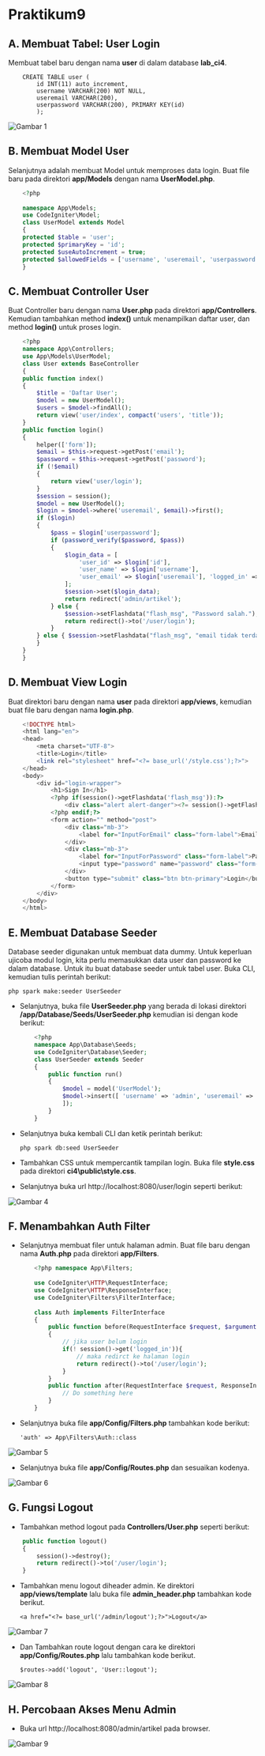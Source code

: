# Praktikum9

## A. Membuat Tabel: User Login

Membuat tabel baru dengan nama **user** di dalam database **lab_ci4**.

```mySQL
    CREATE TABLE user ( 
        id INT(11) auto_increment, 
        username VARCHAR(200) NOT NULL, 
        useremail VARCHAR(200), 
        userpassword VARCHAR(200), PRIMARY KEY(id) 
        );
```

![Gambar 1](ss/1.png)


## B. Membuat Model User

Selanjutnya adalah membuat Model untuk memproses data login. Buat file baru pada direktori **app/Models** dengan nama **UserModel.php**.

```php
    <?php 
    
    namespace App\Models; 
    use CodeIgniter\Model; 
    class UserModel extends Model
    {
    protected $table = 'user';
    protected $primaryKey = 'id';
    protected $useAutoIncrement = true;
    protected $allowedFields = ['username', 'useremail', 'userpassword'];
    }
```

## C. Membuat Controller User

Buat Controller baru dengan nama **User.php** pada direktori **app/Controllers**. Kemudian tambahkan
method **index()** untuk menampilkan daftar user, dan method **login()** untuk proses login.

```php
    <?php
    namespace App\Controllers;
    use App\Models\UserModel;
    class User extends BaseController
    {
    public function index()
    {
        $title = 'Daftar User';
        $model = new UserModel();
        $users = $model->findAll();
        return view('user/index', compact('users', 'title'));
    }
    public function login()
    {
        helper(['form']);
        $email = $this->request->getPost('email');
        $password = $this->request->getPost('password');
        if (!$email)
        {
            return view('user/login');
        }
        $session = session();
        $model = new UserModel();
        $login = $model->where('useremail', $email)->first();
        if ($login)
        {
            $pass = $login['userpassword'];
            if (password_verify($password, $pass))
            {
                $login_data = [
                    'user_id' => $login['id'],
                    'user_name' => $login['username'],
                    'user_email' => $login['useremail'], 'logged_in' => TRUE, 
                ]; 
                $session->set($login_data); 
                return redirect('admin/artikel'); 
            } else { 
                $session->setFlashdata("flash_msg", "Password salah."); 
                return redirect()->to('/user/login'); 
            } 
        } else { $session->setFlashdata("flash_msg", "email tidak terdaftar."); return redirect()->to('/user/login'); 
        } 
    } 
    }
```

## D. Membuat View Login

Buat direktori baru dengan nama **user** pada direktori **app/views**, kemudian buat file baru dengan nama **login.php**.

```php
    <!DOCTYPE html> 
    <html lang="en"> 
    <head> 
        <meta charset="UTF-8"> 
        <title>Login</title> 
        <link rel="stylesheet" href="<?= base_url('/style.css');?>"> 
    </head> 
    <body> 
        <div id="login-wrapper"> 
            <h1>Sign In</h1> 
            <?php if(session()->getFlashdata('flash_msg')):?> 
                <div class="alert alert-danger"><?= session()->getFlashdata('flash_msg') ?></div> 
            <?php endif;?> 
            <form action="" method="post"> 
                <div class="mb-3"> 
                    <label for="InputForEmail" class="form-label">Email address</label> <input type="email" name="email" class="form-control" id="InputForEmail" value="<?= set_value('email') ?>"> 
                </div> 
                <div class="mb-3"> 
                    <label for="InputForPassword" class="form-label">Password</label>
                    <input type="password" name="password" class="form-control" id="InputForPassword"> 
                </div> 
                <button type="submit" class="btn btn-primary">Login</button> 
            </form> 
        </div> 
    </body> 
    </html>
```

## E. Membuat Database Seeder

Database seeder digunakan untuk membuat data dummy. Untuk keperluan ujicoba modul login, kita perlu memasukkan data user dan password ke dalam database. Untuk itu buat database seeder untuk tabel user. Buka CLI, kemudian tulis perintah berikut:

`php spark make:seeder UserSeeder`


* Selanjutnya, buka file **UserSeeder.php** yang berada di lokasi direktori **/app/Database/Seeds/UserSeeder.php** kemudian isi dengan kode berikut:

    ```php
        <?php 
        namespace App\Database\Seeds; 
        use CodeIgniter\Database\Seeder; 
        class UserSeeder extends Seeder 
        { 
            public function run() 
            { 
                $model = model('UserModel'); 
                $model->insert([ 'username' => 'admin', 'useremail' => 'admin@email.com', 'userpassword' => password_hash('admin123', PASSWORD_DEFAULT), 
                ]); 
            } 
        }
    ```

* Selanjutnya buka kembali CLI dan ketik perintah berikut:

    `php spark db:seed UserSeeder`

* Tambahkan CSS untuk mempercantik tampilan login. Buka file **style.css** pada direktori **ci4\public\style.css**.

* Selanjutnya buka url http://localhost:8080/user/login seperti berikut:

![Gambar 4](ss/4.png)


## F. Menambahkan Auth Filter

* Selanjutnya membuat filer untuk halaman admin. Buat file baru dengan nama **Auth.php** pada direktori **app/Filters**.

    ```php
        <?php namespace App\Filters; 
        
        use CodeIgniter\HTTP\RequestInterface; 
        use CodeIgniter\HTTP\ResponseInterface; 
        use CodeIgniter\Filters\FilterInterface; 
        
        class Auth implements FilterInterface 
        { 
            public function before(RequestInterface $request, $arguments = null) 
            { 
                // jika user belum login 
                if(! session()->get('logged_in')){ 
                    // maka redirct ke halaman login 
                    return redirect()->to('/user/login'); 
                } 
            } 
            public function after(RequestInterface $request, ResponseInterface $response, $arguments = null) { 
                // Do something here 
            } 
        }
    ```

* Selanjutnya buka file **app/Config/Filters.php** tambahkan kode berikut:

    `'auth' => App\Filters\Auth::class`

![Gambar 5](ss/5.png)


* Selanjutnya buka file **app/Config/Routes.php** dan sesuaikan kodenya.

![Gambar 6](ss/6.png)


## G. Fungsi Logout

* Tambahkan method logout pada **Controllers/User.php** seperti berikut:

```php
    public function logout()
    {
        session()->destroy();
        return redirect()->to('/user/login');
    }
```

* Tambahkan menu logout diheader admin. Ke direktori **app/views/template** lalu buka file **admin_header.php** tambahkan kode berikut.

    `<a href="<?= base_url('/admin/logout');?>">Logout</a>`

![Gambar 7](ss/7.png)


* Dan Tambahkan route logout dengan cara ke direktori **app/Config/Routes.php** lalu tambahkan kode berikut.

    `$routes->add('logout', 'User::logout');`

![Gambar 8](ss/8.png)


## H. Percobaan Akses Menu Admin

* Buka url http://localhost:8080/admin/artikel pada browser.

![Gambar 9](ss/9.png)
